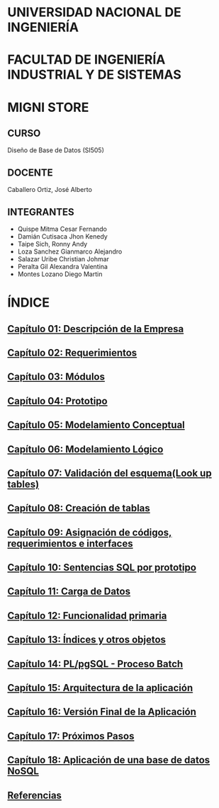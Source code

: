 # UNIVERSIDAD NACIONAL DE INGENIERÍA
# FACULTAD DE INGENIERÍA INDUSTRIAL Y DE SISTEMAS
# MIGNI STORE
## CURSO
Diseño de Base de Datos (SI505)
## DOCENTE
Caballero Ortiz, José Alberto
## INTEGRANTES
- Quispe Mitma Cesar Fernando
- Damián Cutisaca Jhon Kenedy
- Taipe Sich, Ronny Andy
- Loza Sanchez Gianmarco Alejandro
- Salazar Uribe Christian Johmar
- Peralta Gil Alexandra Valentina
- Montes Lozano Diego Martin

# ÍNDICE
## [Capítulo 01: Descripción de la Empresa](Capitulos/Capitulo1.md)
## [Capítulo 02: Requerimientos]()
## [Capítulo 03: Módulos]()
## [Capítulo 04: Prototipo]()
## [Capítulo 05: Modelamiento Conceptual]()
## [Capítulo 06: Modelamiento Lógico]()
## [Capítulo 07: Validación del esquema(Look up tables)]()
## [Capítulo 08: Creación de tablas]()
## [Capítulo 09: Asignación de códigos, requerimientos e interfaces]()
## [Capítulo 10: Sentencias SQL por prototipo]()
## [Capítulo 11: Carga de Datos]()
## [Capítulo 12: Funcionalidad primaria]()
## [Capítulo 13: Índices y otros objetos]()
## [Capítulo 14: PL/pgSQL - Proceso Batch]()
## [Capítulo 15: Arquitectura de la aplicación]()
## [Capítulo 16: Versión Final de la Aplicación]()
## [Capítulo 17: Próximos Pasos]()
## [Capítulo 18: Aplicación de una base de datos NoSQL]()
## [Referencias]()
